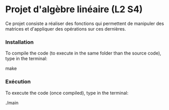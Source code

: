 # Projet d'algèbre linéaire (L2 S4)

Ce projet consiste a réaliser des fonctions qui permettent de manipuler des matrices et d'appliquer des opérations sur ces dernières.

### Installation

To compile the code (to execute in the same folder than the source code), type in the terminal:

make

### Exécution

To execute the code (once compiled), type in the terminal:

./main